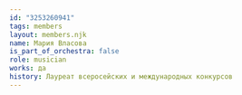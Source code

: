 ```yaml
---
id: "3253260941"
tags: members
layout: members.njk
name: Мария Власова
is_part_of_orchestra: false
role: musician
works: да
history: Лауреат всеросейских и международных конкурсов
---
```

